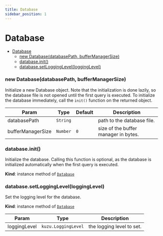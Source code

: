 ```yaml
---
title: Database
sidebar_position: 1
---
```


# Database

<a name="Database"></a>

- [Database](#database)
    - [new Database(databasePath, bufferManagerSize)](#new-databasedatabasepath-buffermanagersize)
    - [database.init()](#databaseinit)
    - [database.setLoggingLevel(loggingLevel)](#databasesetlogginglevellogginglevel)

<a name="new_Database_new"></a>

### new Database(databasePath, bufferManagerSize)
Initialize a new Database object. Note that the initialization is done
lazily, so the database file is not opened until the first query is
executed. To initialize the database immediately, call the `init()`
function on the returned object.


| Param | Type | Default | Description |
| --- | --- | --- | --- |
| databasePath | <code>String</code> |  | path to the database file. |
| bufferManagerSize | <code>Number</code> | <code>0</code> | size of the buffer manager in bytes. |

<a name="Database+init"></a>

### database.init()
Initialize the database. Calling this function is optional, as the
database is initialized automatically when the first query is executed.

**Kind**: instance method of [<code>Database</code>](#Database)  
<a name="Database+setLoggingLevel"></a>

### database.setLoggingLevel(loggingLevel)
Set the logging level for the database.

**Kind**: instance method of [<code>Database</code>](#Database)  

| Param | Type | Description |
| --- | --- | --- |
| loggingLevel | <code>kuzu.LoggingLevel</code> | the logging level to set. |

